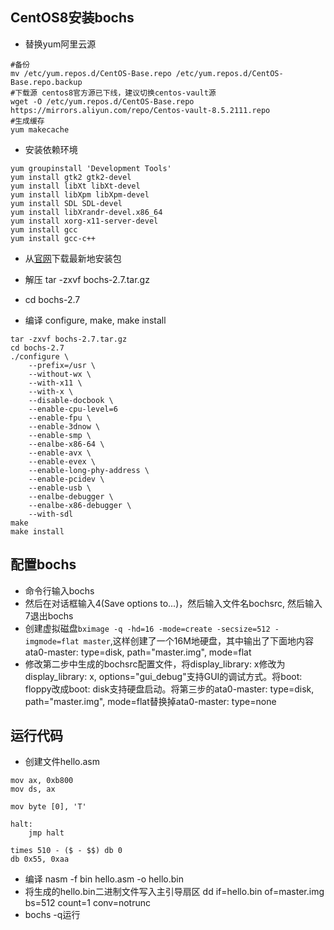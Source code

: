 ## CentOS8安装bochs
- 替换yum阿里云源

```shell
#备份
mv /etc/yum.repos.d/CentOS-Base.repo /etc/yum.repos.d/CentOS-Base.repo.backup
#下载源 centos8官方源已下线，建议切换centos-vault源
wget -O /etc/yum.repos.d/CentOS-Base.repo https://mirrors.aliyun.com/repo/Centos-vault-8.5.2111.repo
#生成缓存
yum makecache
```

- 安装依赖环境

```shell
yum groupinstall 'Development Tools'
yum install gtk2 gtk2-devel
yum install libXt libXt-devel
yum install libXpm libXpm-devel
yum install SDL SDL-devel
yum install libXrandr-devel.x86_64
yum install xorg-x11-server-devel
yum install gcc
yum install gcc-c++
```

- 从[官网](https://sourceforge.net/projects/bochs/files/bochs/2.7/)下载最新地安装包 

- 解压 tar -zxvf bochs-2.7.tar.gz
- cd bochs-2.7
- 编译 configure, make, make install

```shell
tar -zxvf bochs-2.7.tar.gz
cd bochs-2.7
./configure \
	--prefix=/usr \
	--without-wx \
	--with-x11 \
	--with-x \
	--disable-docbook \
	--enable-cpu-level=6
	--enable-fpu \
	--enable-3dnow \
	--enable-smp \
	--enalbe-x86-64 \
	--enable-avx \
	--enable-evex \
	--enable-long-phy-address \
	--enable-pcidev \
	--enable-usb \
	--enalbe-debugger \
	--enalbe-x86-debugger \
	--with-sdl
make
make install
```



## 配置bochs

- 命令行输入bochs
- 然后在对话框输入4(Save options to...)，然后输入文件名bochsrc, 然后输入7退出bochs
- 创建虚拟磁盘```bximage -q -hd=16 -mode=create -secsize=512 -imgmode=flat master```,这样创建了一个16M地硬盘，其中输出了下面地内容 ata0-master: type=disk, path="master.img", mode=flat
- 修改第二步中生成的bochsrc配置文件，将display_library: x修改为display_library: x, options="gui_debug"支持GUI的调试方式。将boot: floppy改成boot: disk支持硬盘启动。将第三步的ata0-master: type=disk, path="master.img", mode=flat替换掉ata0-master: type=none



## 运行代码

- 创建文件hello.asm

```assembly
mov ax, 0xb800
mov ds, ax

mov byte [0], 'T'

halt:
    jmp halt

times 510 - ($ - $$) db 0
db 0x55, 0xaa
```

- 编译 nasm -f bin hello.asm -o hello.bin
- 将生成的hello.bin二进制文件写入主引导扇区  dd if=hello.bin of=master.img bs=512 count=1 conv=notrunc
- bochs -q运行

